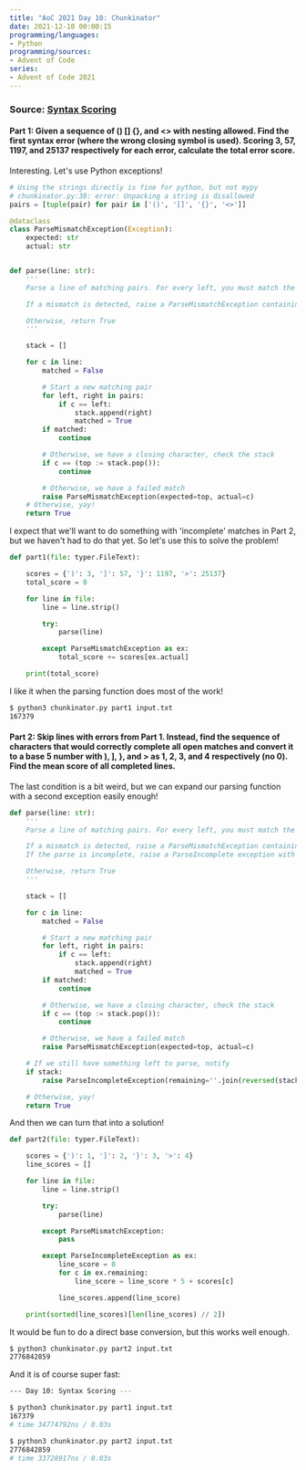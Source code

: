 ```yaml
---
title: "AoC 2021 Day 10: Chunkinator"
date: 2021-12-10 00:00:15
programming/languages:
- Python
programming/sources:
- Advent of Code
series:
- Advent of Code 2021
---
```

### Source: [Syntax Scoring](https://adventofcode.com/2021/day/10)

#### **Part 1:** Given a sequence of () [] {}, and <> with nesting allowed. Find the first syntax error (where the wrong closing symbol is used). Scoring 3, 57, 1197, and 25137 respectively for each error, calculate the total error score. 

Interesting. Let's use Python exceptions! 

```python
# Using the strings directly is fine for python, but not mypy
# chunkinator.py:38: error: Unpacking a string is disallowed
pairs = [tuple(pair) for pair in ['()', '[]', '{}', '<>']]

@dataclass
class ParseMismatchException(Exception):
    expected: str
    actual: str


def parse(line: str):
    '''
    Parse a line of matching pairs. For every left, you must match the corresponding right (respecting nesting).

    If a mismatch is detected, raise a ParseMismatchException containing the expected/actual character.

    Otherwise, return True
    '''

    stack = []

    for c in line:
        matched = False

        # Start a new matching pair
        for left, right in pairs:
            if c == left:
                stack.append(right)
                matched = True
        if matched:
            continue

        # Otherwise, we have a closing character, check the stack
        if c == (top := stack.pop()):
            continue

        # Otherwise, we have a failed match
        raise ParseMismatchException(expected=top, actual=c)
    # Otherwise, yay!
    return True
```

I expect that we'll want to do something with 'incomplete' matches in Part 2, but we haven't had to do that yet. So let's use this to solve the problem!

```python
def part1(file: typer.FileText):

    scores = {')': 3, ']': 57, '}': 1197, '>': 25137}
    total_score = 0

    for line in file:
        line = line.strip()

        try:
            parse(line)

        except ParseMismatchException as ex:
            total_score += scores[ex.actual]

    print(total_score)
```

I like it when the parsing function does most of the work!

```bash
$ python3 chunkinator.py part1 input.txt
167379
```

<!--more-->

#### **Part 2:** Skip lines with errors from Part 1. Instead, find the sequence of characters that would correctly complete all open matches and convert it to a base 5 number with ), ], }, and > as 1, 2, 3, and 4 respectively (no 0). Find the mean score of all completed lines. 

The last condition is a bit weird, but we can expand our parsing function with a second exception easily enough!

```python
def parse(line: str):
    '''
    Parse a line of matching pairs. For every left, you must match the corresponding right (respecting nesting).

    If a mismatch is detected, raise a ParseMismatchException containing the expected/actual character.
    If the parse is incomplete, raise a ParseIncomplete exception with the necessary characters to finish the parse.

    Otherwise, return True
    '''

    stack = []

    for c in line:
        matched = False

        # Start a new matching pair
        for left, right in pairs:
            if c == left:
                stack.append(right)
                matched = True
        if matched:
            continue

        # Otherwise, we have a closing character, check the stack
        if c == (top := stack.pop()):
            continue

        # Otherwise, we have a failed match
        raise ParseMismatchException(expected=top, actual=c)

    # If we still have something left to parse, notify
    if stack:
        raise ParseIncompleteException(remaining=''.join(reversed(stack)))

    # Otherwise, yay!
    return True
```

And then we can turn that into a solution!

```python
def part2(file: typer.FileText):

    scores = {')': 1, ']': 2, '}': 3, '>': 4}
    line_scores = []

    for line in file:
        line = line.strip()

        try:
            parse(line)

        except ParseMismatchException:
            pass

        except ParseIncompleteException as ex:
            line_score = 0
            for c in ex.remaining:
                line_score = line_score * 5 + scores[c]

            line_scores.append(line_score)

    print(sorted(line_scores)[len(line_scores) // 2])
```

It would be fun to do a direct base conversion, but this works well enough. 

```bash
$ python3 chunkinator.py part2 input.txt
2776842859
```

And it is of course super fast:

```bash
--- Day 10: Syntax Scoring ---

$ python3 chunkinator.py part1 input.txt
167379
# time 34774792ns / 0.03s

$ python3 chunkinator.py part2 input.txt
2776842859
# time 33728917ns / 0.03s
```

